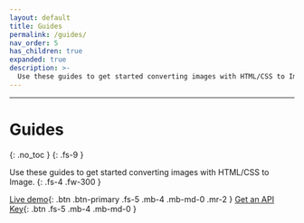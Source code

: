 ```yaml
---
layout: default
title: Guides
permalink: /guides/
nav_order: 5
has_children: true
expanded: true
description: >-
  Use these guides to get started converting images with HTML/CSS to Image.
---
```

---
# Guides
{: .no_toc }
{: .fs-9 }

Use these guides to get started converting images with HTML/CSS to Image.
{: .fs-4 .fw-300 }

[Live demo](https://htmlcsstoimage.com/demo){: .btn .btn-primary .fs-5 .mb-4 .mb-md-0 .mr-2 }
[Get an API Key](https://htmlcsstoimage.com){: .btn .fs-5 .mb-4 .mb-md-0 }
